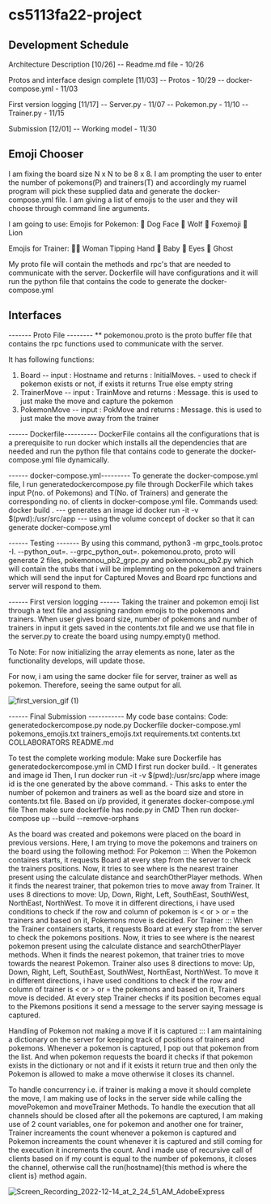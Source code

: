 # cs5113fa22-project

## Development Schedule

 Architecture Description [10/26]
 -- Readme.md file - 10/26

 Protos and interface design complete [11/03]
  -- Protos - 10/29
  -- docker-compose.yml - 11/03

 First version logging [11/17]
 -- Server.py - 11/07
 -- Pokemon.py - 11/10
 -- Trainer.py - 11/15

 Submission [12/01]
 -- Working model - 11/30

 ## Emoji Chooser

 I am fixing the board size N x N to be 8 x 8.
 I am prompting the user to enter the number of pokemons(P) and trainers(T) and accordingly my ruamel program will pick these supplied data and generate the  docker-compose.yml file.
 I am giving a list of emojis to the user and they will choose through command line arguments.

 I am going to use:
 Emojis for Pokemon:
 🐶 Dog Face
 🐺 Wolf
 🦊 Foxemoji
 🦁 Lion

 Emojis for Trainer: 
 💁‍♀️ Woman Tipping Hand
 👶 Baby
 👀 Eyes
 👻 Ghost
 
 My proto file will contain the methods and rpc's that are needed to communicate with the server.
 Dockerfile will have configurations and it will run the python file that contains the code to generate the docker-compose.yml

 ##  Interfaces
 ------- Proto File --------
 ** pokemonou.proto is the proto buffer file that contains the rpc functions used to communicate with the server.
 
 It has following functions:
 1) Board -- input : Hostname and returns : InitialMoves. - used to check if pokemon exists or not, if exists it returns True else empty string
 2) TrainerMove -- input : TrainMove and returns : Message. this is used to just make the move and capture the pokemon
 3) PokemonMove -- input : PokMove and returns : Message. this is used to just make the move away from the trainer

------ Dockerfile----------
DockerFile contains all the configurations that is a prerequisite to run docker which installs all the dependencies that are needed and run the python file that contains code to generate the docker-compose.yml file dynamically.
 
------ docker-compose.yml---------
 To generate the docker-compose.yml file, I run generatedockercompose.py file through DockerFile which takes input P(no. of Pokemons) and T(No. of Trainers) and generate the corresponding no. of clients in docker-compose.yml file. 
 Commands used:
  docker build . --- generates an image id
  docker run -it -v $(pwd):/usr/src/app <imageid> --- using the volume concept of docker so that it can generate docker-compose.yml
 
------ Testing -------
By using this command, python3 -m grpc_tools.protoc -I. --python_out=. --grpc_python_out=. pokemonou.proto,
proto will generate 2 files, pokemonou_pb2_grpc.py and pokemonou_pb2.py which will contain the stubs that i will be implemnting on the pokemon and trainers which will send the input for Captured Moves and Board rpc functions and server will respond to them.

------ First version logging ------
Taking the trainer and pokemon emoji list through a text file and assigning random emojis to the pokemons and trainers. When user gives board size, number of pokemons and number of trainers in input it gets saved in the contents.txt file and we use that file in the server.py to create the board using numpy.empty() method. 

To Note: For now initializing the array elements as none, later as the functionality develops, will update those. 
 
 For now, i am using the same docker file for server, trainer as well as pokemon. Therefore, seeing the same output for all.


![first_version_gif (1)](https://user-images.githubusercontent.com/114453254/202829395-1a5da473-aa91-4012-904a-ee58be2425c8.gif)

------ Final Submission -----------
My code base contains:
Code:
  generatedockercompose.py
  node.py
  Dockerfile
  docker-compose.yml
  pokemons_emojis.txt
  trainers_emojis.txt
  requirements.txt
  contents.txt
COLLABORATORS
README.md

To test the complete working module:
Make sure Dockerfile has generatedockercompose.yml in CMD 
I first run docker build. - It generates and image id
Then, I run docker run -it -v $(pwd):/usr/src/app <imageid> where image id is the one generated by the above command. - This asks to enter the number of pokemon and trainers as well as the board size and store in contents.txt file. Based on i/p provided, it generates docker-compose.yml file
Then make sure dockerfile has node.py in CMD
Then run docker-compose up --build --remove-orphans

As the board was created and pokemons were placed on the board in previous versions. Here, I am trying to move the pokemons and trainers on the board using the following method:
For Pokemon :::
When the Pokemon contaires starts, it requests Board at every step from the server to check the trainers positions. Now, it tries to see where is the nearest trainer present using the calculate distance and searchOtherPlayer methods. When it finds the nearest trainer, that pokemon tries to move away from Trainer.
It uses 8 directions to move: Up, Down, Right, Left, SouthEast, SouthWest, NorthEast, NorthWest. To move it in different directions, i have used conditions to check if the row and column of pokemon is < or > or =  the trainers and based on it, Pokemons move is decided.
For Trainer :::
When the Trainer containers starts, it requests Board at every step from the server to check the pokemons positions. Now, it tries to see where is the nearest pokemon present using the calculate distance and searchOtherPlayer methods. When it finds the nearest pokemon, that trainer tries to move towards the nearest Pokemon. Trainer also uses 8 directions to move: Up, Down, Right, Left, SouthEast, SouthWest, NorthEast, NorthWest. To move it in different directions, i have used conditions to check if the row and column of trainer is < or > or =  the pokemons and based on it, Trainers move is decided.
At every step Trainer checks if its position becomes equal to the Pkemons positions it send a message to the server saying message is captured.

Handling of Pokemon not making a move if it is captured :::
I am maintaining a dictionary on the server for keeping track of positions of trainers and pokemons. Whenever a pokemon is captured, I pop out that pokemon from the list. And when pokemon requests the board it checks if that pokemon exists in the dictionary or not and if it exists it return true and then only the Pokemon is allowed to make a move otherwise it closes its channel.

To handle concurrency i.e. if trainer is making a move it should complete the move, I am making use of locks in the server side while calling the movePokemon and moveTrainer Methods.
To handle the execution that all channels should be closed after all the pokemons are captured, I am making use of 2 count variables, one for pokemon and another one for trainer, Trainer increaments the count whenever a pokemon is captured and Pokemon increaments the count whenever it is captured and still coming for the execution it increments the count.
And i made use of recursive call of clients based on if my count is equal to the number of pokemons, it closes the channel, otherwise call the run(hostname){this method is where the client is} method again.

![Screen_Recording_2022-12-14_at_2_24_51_AM_AdobeExpress](https://user-images.githubusercontent.com/114453254/207577007-1e660b8c-6ebd-465d-8765-98bb53bf4e02.gif)
